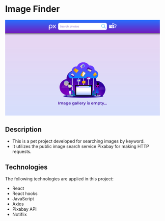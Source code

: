 # Image Finder
![Image Finder](./assets/image-finder.png)
## Description
* This is a pet project developed for searching images by keyword. 
* It utilizes the public image search service Pixabay for making HTTP requests.

## Technologies
The following technologies are applied in this project:
- React
- React hooks
- JavaScript
- Axios
- Pixabay API
- Notiflix